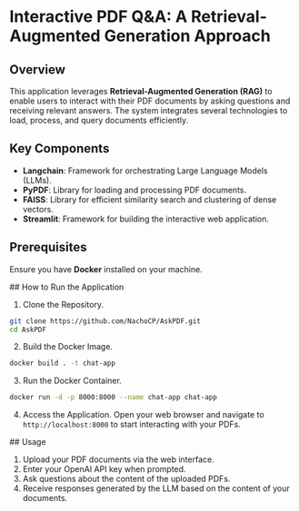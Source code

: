 # Interactive PDF Q&A: A Retrieval-Augmented Generation Approach

## Overview

This application leverages **Retrieval-Augmented Generation (RAG)** to enable users to interact with their PDF documents by asking questions and receiving relevant answers. The system integrates several technologies to load, process, and query documents efficiently.

## Key Components
- **Langchain**: Framework for orchestrating Large Language Models (LLMs).
- **PyPDF**: Library for loading and processing PDF documents.
- **FAISS**: Library for efficient similarity search and clustering of dense vectors.
- **Streamlit**: Framework for building the interactive web application.

## Prerequisites

Ensure you have **Docker** installed on your machine.

## How to Run the Application

1. Clone the Repository.

```sh
git clone https://github.com/NachoCP/AskPDF.git
cd AskPDF
```

2. Build the Docker Image.

```sh
docker build . -t chat-app
```

3. Run the Docker Container.

```sh
docker run -d -p 8000:8000 --name chat-app chat-app
```

4. Access the Application. Open your web browser and navigate to `http://localhost:8000` to start interacting with your PDFs.

## Usage

1. Upload your PDF documents via the web interface.
2. Enter your OpenAI API key when prompted.
3. Ask questions about the content of the uploaded PDFs.
4.  Receive responses generated by the LLM based on the content of your documents.